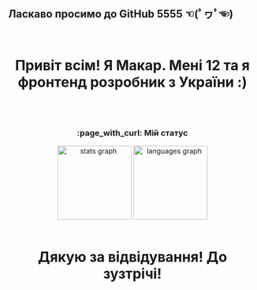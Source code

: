 ## Ласкаво просимо до GitHub 5555 ☜(ﾟヮﾟ☜)


<br clear="both">

<div align="center">
 </div>


<div id="header" align="center">
  <h1> Привіт всім! Я Макар. Мені 12 та я фронтенд розробник з України :)</h1>

 </div>


<br><br>
<div>
 <h3 align="center">:page_with_curl: Мій статус</h3>
<div align="center">
  <img src="https://github-readme-stats.vercel.app/api?username=makar5555&hide_title=false&hide_rank=false&show_icons=true&include_all_commits=true&count_private=true&disable_animations=false&theme=dracula&locale=en&hide_border=false" height="150" alt="stats graph"  />
  <img src="https://github-readme-stats.vercel.app/api/top-langs?username=makar5555&locale=en&hide_title=false&layout=compact&card_width=320&langs_count=5&theme=dracula&hide_border=false" height="150" alt="languages graph"  />
</div>
 <br>
</div>

 
<div align="center">
  <h1 align="center">Дякую за відвідування! До зузтрічі!</h1>
<br><br>
